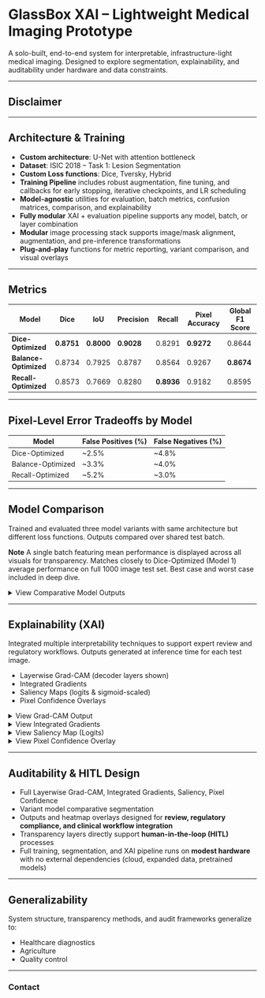 # GlassBox XAI – Lightweight Medical Imaging Prototype

A solo-built, end-to-end system for interpretable, infrastructure-light medical imaging. Designed to explore segmentation, explainability, and auditability under hardware and data constraints.

---

## Disclaimer

---

## Architecture & Training

- **Custom architecture**: U-Net with attention bottleneck  
- **Dataset**: ISIC 2018 – Task 1: Lesion Segmentation  
- **Custom Loss functions**: Dice, Tversky, Hybrid
- **Training Pipeline** includes robust augmentation, fine tuning, and callbacks for early stopping, iterative checkpoints, and LR scheduling 
- **Model-agnostic** utilities for evaluation, batch metrics, confusion matrices, comparison, and explainability
- **Fully modular** XAI + evaluation pipeline supports any model, batch, or layer combination
- **Modular** image processing stack supports image/mask alignment, augmentation, and pre-inference transformations
- **Plug-and-play** functions for metric reporting, variant comparison, and visual overlays 

---

## Metrics 

| Model              | Dice     | IoU      | Precision | Recall   | Pixel Accuracy | Global F1 Score |
|-------------------|----------|----------|-----------|----------|----------------|----------|
| **Dice-Optimized**   | **0.8751** | **0.8000** | **0.9028**  | 0.8291   | **0.9272**      | 0.8644   |
| **Balance-Optimized**| 0.8734   | 0.7925   | 0.8787    | 0.8564   | 0.9267         | **0.8674** |
| **Recall-Optimized** | 0.8573   | 0.7669   | 0.8280    | **0.8936** | 0.9182         | 0.8595   |

---

## Pixel-Level Error Tradeoffs by Model

| Model                     | False Positives (%) | False Negatives (%) |
|---------------------------|---------------------|----------------------|
| Dice-Optimized            | ~2.5%               | ~4.8%                |
| Balance-Optimized         | ~3.3%               | ~4.0%                |
| Recall-Optimized          | ~5.2%               | ~3.0%                |

---

## Model Comparison

Trained and evaluated three model variants with same architecture but different loss functions. Outputs compared over shared test batch.

**Note** A single batch featuring mean performance is displayed across all visuals for transparency. Matches closely to Dice-Optimized (Model 1) average performance on full 1000 image test set. Best case and worst case included in deep dive. 

<details>
<summary>View Comparative Model Outputs</summary>

![Multi-Model - Variant Comparison Visual](output/multi_model_batch_a_1.png)
*Side-by-side comparison of segmentation output vs. ground truth across three model variants.*

</details>

---

## Explainability (XAI)

Integrated multiple interpretability techniques to support expert review and regulatory workflows. Outputs generated at inference time for each test image.

- Layerwise Grad-CAM (decoder layers shown)  
- Integrated Gradients  
- Saliency Maps (logits & sigmoid-scaled)  
- Pixel Confidence Overlays  

<details>
<summary>View Grad-CAM Output</summary>

![Model 1 - Grad-CAM Decoder Layer Output](output/layer_dec_model_1_batch_a_1.png)
*Decoder-layer activation via Grad-CAM. Full end-to-end layerwise mapping available in deep dive.*

</details>

<details>
<summary>View Integrated Gradients</summary>

![Model 1 - Integrated Gradients Output](output/int_grad_model_1_batch_a_1.png) 
*Map using Integrated Gradients.*

</details>

<details>
<summary>View Saliency Map (Logits)</summary>

![Model 1 - Saliency Map Logits Output](output/sal_map_model_1_batch_a_1_raw.png) 
*Saliency based on raw logits.*

</details>

<details>
<summary>View Pixel Confidence Overlay</summary>

![Model 1 - Confidence Map Output](output/conf_map_model_1_batch_a_1.png)
*Overlay displaying class confidence for each pixel, grouped by like pixels.*

</details>

---

## Auditability & HITL Design

- Full Layerwise Grad-CAM, Integrated Gradients, Saliency, Pixel Confidence
- Variant model comparative segmentation
- Outputs and heatmap overlays designed for **review, regulatory compliance, and clinical workflow integration**  
- Transparency layers directly support **human-in-the-loop (HITL)** processes
- Full training, segmentation, and XAI pipeline runs on **modest hardware** with no external dependencies (cloud, expanded data, pretrained models)

---

## Generalizability

System structure, transparency methods, and audit frameworks generalize to:

- Healthcare diagnostics  
- Agriculture 
- Quality control 

---

### Contact
